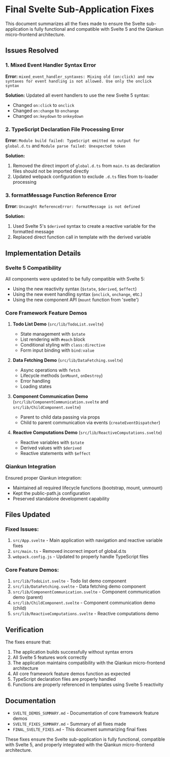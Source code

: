 # Final Svelte Sub-Application Fixes

This document summarizes all the fixes made to ensure the Svelte sub-application is fully functional and compatible with Svelte 5 and the Qiankun micro-frontend architecture.

## Issues Resolved

### 1. Mixed Event Handler Syntax Error
**Error:** `mixed_event_handler_syntaxes: Mixing old (on:click) and new syntaxes for event handling is not allowed. Use only the onclick syntax`

**Solution:** Updated all event handlers to use the new Svelte 5 syntax:
- Changed `on:click` to `onclick`
- Changed `on:change` to `onchange`
- Changed `on:keydown` to `onkeydown`

### 2. TypeScript Declaration File Processing Error
**Error:** `Module build failed: TypeScript emitted no output for global.d.ts` and `Module parse failed: Unexpected token`

**Solution:**
1. Removed the direct import of `global.d.ts` from `main.ts` as declaration files should not be imported directly
2. Updated webpack configuration to exclude `.d.ts` files from ts-loader processing

### 3. formatMessage Function Reference Error
**Error:** `Uncaught ReferenceError: formatMessage is not defined`

**Solution:**
1. Used Svelte 5's `$derived` syntax to create a reactive variable for the formatted message
2. Replaced direct function call in template with the derived variable

## Implementation Details

### Svelte 5 Compatibility
All components were updated to be fully compatible with Svelte 5:
- Using the new reactivity syntax (`$state`, `$derived`, `$effect`)
- Using the new event handling syntax (`onclick`, `onchange`, etc.)
- Using the new component API (`mount` function from 'svelte')

### Core Framework Feature Demos

1. **Todo List Demo** (`src/lib/TodoList.svelte`)
   - State management with `$state`
   - List rendering with `#each` block
   - Conditional styling with `class:directive`
   - Form input binding with `bind:value`

2. **Data Fetching Demo** (`src/lib/DataFetching.svelte`)
   - Async operations with `fetch`
   - Lifecycle methods (`onMount`, `onDestroy`)
   - Error handling
   - Loading states

3. **Component Communication Demo** (`src/lib/ComponentCommunication.svelte` and `src/lib/ChildComponent.svelte`)
   - Parent to child data passing via props
   - Child to parent communication via events (`createEventDispatcher`)

4. **Reactive Computations Demo** (`src/lib/ReactiveComputations.svelte`)
   - Reactive variables with `$state`
   - Derived values with `$derived`
   - Reactive statements with `$effect`

### Qiankun Integration
Ensured proper Qiankun integration:
- Maintained all required lifecycle functions (bootstrap, mount, unmount)
- Kept the public-path.js configuration
- Preserved standalone development capability

## Files Updated

### Fixed Issues:
1. `src/App.svelte` - Main application with navigation and reactive variable fixes
2. `src/main.ts` - Removed incorrect import of global.d.ts
3. `webpack.config.js` - Updated to properly handle TypeScript files

### Core Feature Demos:
1. `src/lib/TodoList.svelte` - Todo list demo component
2. `src/lib/DataFetching.svelte` - Data fetching demo component
3. `src/lib/ComponentCommunication.svelte` - Component communication demo (parent)
4. `src/lib/ChildComponent.svelte` - Component communication demo (child)
5. `src/lib/ReactiveComputations.svelte` - Reactive computations demo

## Verification

The fixes ensure that:
1. The application builds successfully without syntax errors
2. All Svelte 5 features work correctly
3. The application maintains compatibility with the Qiankun micro-frontend architecture
4. All core framework feature demos function as expected
5. TypeScript declaration files are properly handled
6. Functions are properly referenced in templates using Svelte 5 reactivity

## Documentation

- `SVELTE_DEMOS_SUMMARY.md` - Documentation of core framework feature demos
- `SVELTE_FIXES_SUMMARY.md` - Summary of all fixes made
- `FINAL_SVELTE_FIXES.md` - This document summarizing final fixes

These fixes ensure the Svelte sub-application is fully functional, compatible with Svelte 5, and properly integrated with the Qiankun micro-frontend architecture.